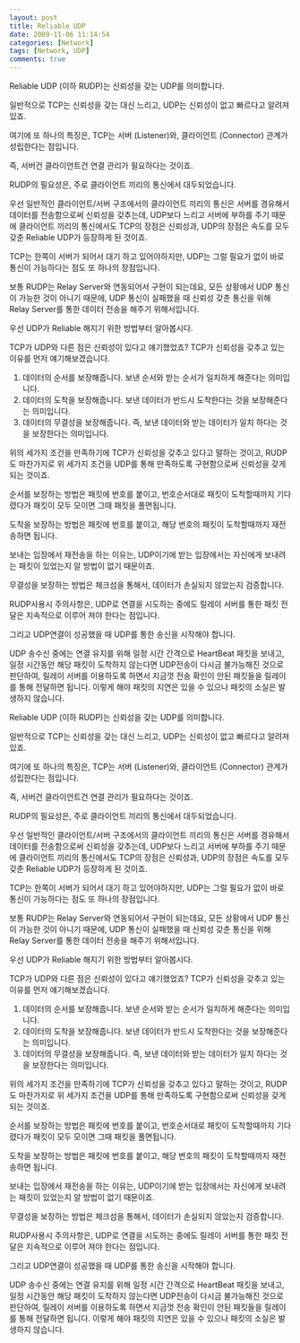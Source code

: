 ```yaml
---
layout: post
title: Reliable UDP
date: 2009-11-06 11:14:54
categories: [Network]
tags: [Network, UDP]
comments: true
---
```


Reliable UDP (이하 RUDP)는 신뢰성을 갖는 UDP를 의미합니다.

일반적으로 TCP는 신뢰성을 갖는 대신 느리고, UDP는 신뢰성이 없고 빠르다고 알려져있죠.

여기에 또 하나의 특징은, TCP는 서버 (Listener)와, 클라이언트 (Connector) 관계가 성립한다는 점입니다.

즉, 서버건 클라이언트건 연결 관리가 필요하다는 것이죠.

RUDP의 필요성은, 주로 클라이언트 끼리의 통신에서 대두되었습니다.

우선 일반적인 클라이언트/서버 구조에서의 클라이언트 끼리의 통신은 서버를 경유해서 데이터를 전송함으로써 신뢰성을 갖추는데, UDP보다 느리고 서버에 부하를 주기 때문에 클라이언트 끼리의 통신에서도 TCP의 장점은 신뢰성과, UDP의 장점은 속도를 모두 갖춘 Reliable UDP가 등장하게 된 것이죠.

TCP는 한쪽이 서버가 되어서 대기 하고 있어야하지만, UDP는 그럴 필요가 없이 바로 통신이 가능하다는 점도 또 하나의 장점입니다.

보통 RUDP는 Relay Server와 연동되어서 구현이 되는데요, 모든 상황에서 UDP 통신이 가능한 것이 아니기 때문에, UDP 통신이 실패했을 때 신뢰성 갖춘 통신을 위해 Relay Server를 통한 데이터 전송을 해주기 위해서입니다.

우선 UDP가 Reliable 해지기 위한 방법부터 알아봅시다.

TCP가 UDP와 다른 점은 신뢰성이 있다고 얘기했었죠? TCP가 신뢰성을 갖추고 있는 이유를 먼저 얘기해보겠습니다.

1. 데이터의 순서를 보장해줍니다. 보낸 순서와 받는 순서가 일치하게 해준다는 의미입니다.
2. 데이터의 도착을 보장해줍니다. 보낸 데이터가 반드시 도착한다는 것을 보장해준다는 의미입니다.
3. 데이터의 무결성을 보장해줍니다. 즉, 보낸 데이터와 받는 데이터가 일치 하다는 것을 보장한다는 의미입니다.

위의 세가지 조건을 만족하기에 TCP가 신뢰성을 갖추고 있다고 말하는 것이고, RUDP도 마찬가지로 위 세가지 조건을 UDP를 통해 만족하도록 구현함으로써 신뢰성을 갖게 되는 것이죠.

순서를 보장하는 방법은 패킷에 번호를 붙이고, 번호순서대로 패킷이 도착할때까지 기다렸다가 패킷이 모두 모이면 그때 패킷을 풀면됩니다.

도착을 보장하는 방법은 패킷에 번호를 붙이고, 해당 번호의 패킷이 도착할때까지 재전송하면 됩니다.

보내는 입장에서 재전송을 하는 이유는, UDP이기에 받는 입장에서는 자신에게 보내려는 패킷이 있었는지 알 방법이 없기 때문이죠.

무결성을 보장하는 방법은 체크섬을 통해서, 데이터가 손실되지 않았는지 검증합니다.

RUDP사용시 주의사항은, UDP로 연결을 시도하는 중에도 릴레이 서버를 통한 패킷 전달은 지속적으로 이루어 져야 한다는 점입니다.

그리고 UDP연결이 성공했을 때 UDP를 통한 송신을 시작해야 합니다.

UDP 송수신 중에는 연결 유지를 위해 일정 시간 간격으로 HeartBeat 패킷을 보내고, 일정 시간동안 해당 패킷이 도착하지 않는다면  UDP전송이 다시금 불가능해진 것으로 판단하여, 릴레이 서버를 이용하도록 하면서 지금껏 전송 확인이 안된 패킷들을 릴레이를 통해 전달하면 됩니다. 이렇게 해야 패킷의 지연은 있을 수 있으나 패킷의 소실은 발생하지 않습니다.

Reliable UDP (이하 RUDP)는 신뢰성을 갖는 UDP를 의미합니다.

일반적으로 TCP는 신뢰성을 갖는 대신 느리고, UDP는 신뢰성이 없고 빠르다고 알려져있죠.

여기에 또 하나의 특징은, TCP는 서버 (Listener)와, 클라이언트 (Connector) 관계가 성립한다는 점입니다.

즉, 서버건 클라이언트건 연결 관리가 필요하다는 것이죠.

RUDP의 필요성은, 주로 클라이언트 끼리의 통신에서 대두되었습니다.

우선 일반적인 클라이언트/서버 구조에서의 클라이언트 끼리의 통신은 서버를 경유해서 데이터를 전송함으로써 신뢰성을 갖추는데, UDP보다 느리고 서버에 부하를 주기 때문에 클라이언트 끼리의 통신에서도 TCP의 장점은 신뢰성과, UDP의 장점은 속도를 모두 갖춘 Reliable UDP가 등장하게 된 것이죠.

TCP는 한쪽이 서버가 되어서 대기 하고 있어야하지만, UDP는 그럴 필요가 없이 바로 통신이 가능하다는 점도 또 하나의 장점입니다.

보통 RUDP는 Relay Server와 연동되어서 구현이 되는데요, 모든 상황에서 UDP 통신이 가능한 것이 아니기 때문에, UDP 통신이 실패했을 때 신뢰성 갖춘 통신을 위해 Relay Server를 통한 데이터 전송을 해주기 위해서입니다.

우선 UDP가 Reliable 해지기 위한 방법부터 알아봅시다.

TCP가 UDP와 다른 점은 신뢰성이 있다고 얘기했었죠? TCP가 신뢰성을 갖추고 있는 이유를 먼저 얘기해보겠습니다.

1. 데이터의 순서를 보장해줍니다. 보낸 순서와 받는 순서가 일치하게 해준다는 의미입니다.
2. 데이터의 도착을 보장해줍니다. 보낸 데이터가 반드시 도착한다는 것을 보장해준다는 의미입니다.
3. 데이터의 무결성을 보장해줍니다. 즉, 보낸 데이터와 받는 데이터가 일치 하다는 것을 보장한다는 의미입니다.

위의 세가지 조건을 만족하기에 TCP가 신뢰성을 갖추고 있다고 말하는 것이고, RUDP도 마찬가지로 위 세가지 조건을 UDP를 통해 만족하도록 구현함으로써 신뢰성을 갖게 되는 것이죠.

순서를 보장하는 방법은 패킷에 번호를 붙이고, 번호순서대로 패킷이 도착할때까지 기다렸다가 패킷이 모두 모이면 그때 패킷을 풀면됩니다.

도착을 보장하는 방법은 패킷에 번호를 붙이고, 해당 번호의 패킷이 도착할때까지 재전송하면 됩니다.

보내는 입장에서 재전송을 하는 이유는, UDP이기에 받는 입장에서는 자신에게 보내려는 패킷이 있었는지 알 방법이 없기 때문이죠.

무결성을 보장하는 방법은 체크섬을 통해서, 데이터가 손실되지 않았는지 검증합니다.

RUDP사용시 주의사항은, UDP로 연결을 시도하는 중에도 릴레이 서버를 통한 패킷 전달은 지속적으로 이루어 져야 한다는 점입니다.

그리고 UDP연결이 성공했을 때 UDP를 통한 송신을 시작해야 합니다.

UDP 송수신 중에는 연결 유지를 위해 일정 시간 간격으로 HeartBeat 패킷을 보내고, 일정 시간동안 해당 패킷이 도착하지 않는다면  UDP전송이 다시금 불가능해진 것으로 판단하여, 릴레이 서버를 이용하도록 하면서 지금껏 전송 확인이 안된 패킷들을 릴레이를 통해 전달하면 됩니다. 이렇게 해야 패킷의 지연은 있을 수 있으나 패킷의 소실은 발생하지 않습니다.